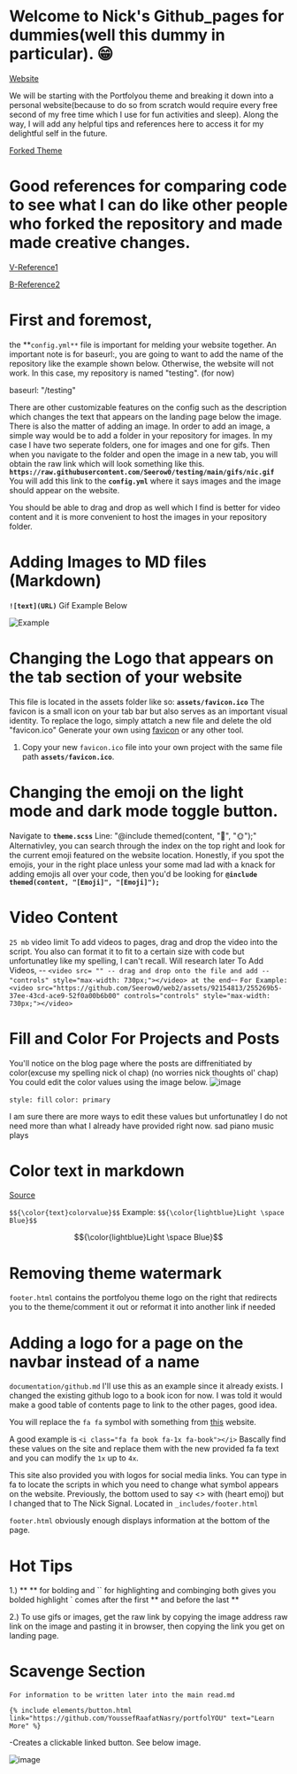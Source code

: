 # Welcome to Nick's Github_pages for dummies(well this dummy in particular). 😁

[Website](https://seerow0.github.io/testing/)

We will be starting with the Portfolyou theme and breaking it down into a personal website(because to do so from scratch would require every free second of my free time which I use for fun activities and sleep). Along the way, I will add any helpful tips and references here to access it for my delightful self in the future. 

[Forked Theme](https://youssefraafatnasry.github.io/portfolYOU/docs/)

# Good references for comparing code to see what I can do like other people who forked the repository and made made creative changes.
[V-Reference1](https://github.com/vishalgattani/vishalgattani.github.io)

[B-Reference2]( https://github.com/bernhardrieder/bernhardrieder.github.io)

# First and foremost, 
the **`config.yml**` file is important for melding your website together. An important note is for baseurl:, you are going to want to add the name of the repository like the example shown below. Otherwise, the website will not work. In this case, my repository is named "testing". (for now)

baseurl: "/testing" 

There are other customizable features on the config such as the description which changes the text that appears on the landing page below the image. There is also the matter of adding an image. In order to add an image, a simple way would be to add a folder in your repository for images. In my case I have two seperate folders, one for images and one for gifs. Then when you navigate to the folder and open the image in a new tab, you will obtain the raw link which will look something like this.  **`https://raw.githubusercontent.com/Seerow0/testing/main/gifs/nic.gif`**
You will add this link to the **`config.yml`** where it says images and the image should appear on the website.

You should be able to drag and drop as well which I find is better for video content and it is more convenient to host the images in your repository folder. 

# Adding Images to MD files (Markdown)
**`![text](URL)`** Gif Example Below


![Example](https://github.com/Seerow0/testing/blob/main/gifs/nic.gif)

# Changing the Logo that appears on the tab section of your website

This file is located in the assets folder like so: **`assets/favicon.ico`**
The favicon is a small icon on your tab bar but also serves as an important visual identity. 
To replace the logo, simply attatch a new file and delete the old "favicon.ico" 
Generate your own using [favicon](https://favicon.io/) or any other tool.
1. Copy your new `favicon.ico` file into your own project with the same file path **`assets/favicon.ico`**.

# Changing the emoji on the light mode and dark mode toggle button.

Navigate to **`theme.scss`** 
Line: "@include themed(content, "🌙", "🌞");"
Alternativley, you can search through the index on the top right and look for the current emoji featured on the website location. Honestly, if you spot the emojis, your in the right place unless your some mad lad with a knack for adding emojis all over your code, then you'd be looking for **`@include themed(content, "[Emoji]", "[Emoji]");`**

# Video Content
`25 mb` video limit
To add videos to pages, drag and drop the video into the script. You also can format it to fit to a certain size with code but unfortunatley like my spelling, I can't recall. Will research later
To Add Videos, -- `<video src= "" -- drag and drop onto the file and add --"controls" style="max-width: 730px;"></video> at the end`--
`For Example: <video src="https://github.com/Seerow0/web2/assets/92154813/255269b5-37ee-43cd-ace9-52f0a00b6b00" controls="controls" style="max-width: 730px;"></video>`

# Fill and Color For Projects and Posts
You'll notice on the blog page where the posts are diffrenitiated by color(excuse my spelling nick ol chap) (no worries nick thoughts ol' chap)
You could edit the color values using the image below. 
![image](https://github.com/Seerow0/web2/assets/92154813/1b9572da-10a3-4cbf-8e61-b2b7caca2a9e)

`style: fill`
`color: primary`

I am sure there are more ways to edit these values but unfortunatley I do not need more than what I already have provided right now. sad piano music plays

# Color text in markdown
[Source](https://github.com/orgs/community/discussions/31570)

`$${\color{text}colorvalue}$$` 
Example: `$${\color{lightblue}Light \space Blue}$$`

$${\color{lightblue}Light \space Blue}$$

# Removing theme watermark
`footer.html` contains the portfolyou theme logo on the right that redirects you to the theme/comment it out or reformat it into another link if needed

# Adding a logo for a page on the navbar instead of a name

`documentation/github.md` I'll use this as an example since it already exists. I changed the existing github logo to a book icon for now. I was told it would make a good table of contents page to link to the other pages, good idea.

You will replace the `fa fa` symbol with something from [this](https://fontawesome.com) website. 

A good example is `<i class="fa fa book fa-1x fa-book"></i>` Bascally find these values on the site and replace them with the new provided fa fa text and you can modify the `1x` up to `4x`. 

This site also provided you with logos for social media links. 
You can type in fa to locate the scripts in which you need to change what symbol appears on the website. Previously, the bottom used to say <> with (heart emoj) but I changed that to The Nick Signal. Located in `_includes/footer.html`

`footer.html` obviously enough displays information at the bottom of the page.

# Hot Tips 

1.) ** ** for bolding and `` for highlighting and combinging both gives you bolded highlight ` comes after the first ** and before the last **

2.) To use gifs or images, get the raw link by copying the image address raw link on the image and pasting it in browser, then copying the link you get on landing page.


# Scavenge Section 

`For information to be written later into the main read.md`

`{% include elements/button.html link="https://github.com/YoussefRaafatNasry/portfolYOU" text="Learn More" %}`

-Creates a clickable linked button. See below image.

![image](https://github.com/Seerow0/testing/assets/92154813/0a8a5586-2223-4008-9087-502b530d7018)


